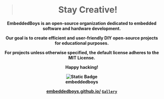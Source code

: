 <div align="center" style="font-weight:bold;">
</br>
  
> # Stay Creative!
<div align="center">

EmbeddedBoys is an open-source organization dedicated to embedded software and hardware development.

Our goal is to create efficient and user-friendly DIY open-source projects for educational purposes.

For projects unless otherwise specified, the default license adheres to the MIT License.

Happy hacking!

<img alt="Static Badge" src="https://img.shields.io/badge/🍺-Cheers,-blue"></br>
embeddedboys

[embeddedboys.github.io/](https://embeddedboys.github.io/)
[`Gallery`](https://embeddedboys.github.io/Gallery/) </br>

</div>

</div>
<!--

**Here are some ideas to get you started:**

🙋‍♀️ A short introduction - what is your organization all about?
🌈 Contribution guidelines - how can the community get involved?
👩‍💻 Useful resources - where can the community find your docs? Is there anything else the community should know?
🍿 Fun facts - what does your team eat for breakfast?
🧙 Remember, you can do mighty things with the power of [Markdown](https://docs.github.com/github/writing-on-github/getting-started-with-writing-and-formatting-on-github/basic-writing-and-formatting-syntax)
-->
